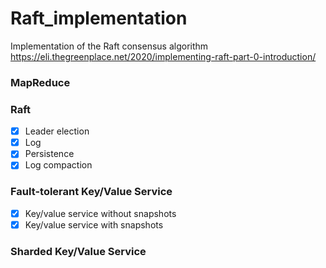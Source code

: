 # Raft_implementation
Implementation of the Raft consensus algorithm
https://eli.thegreenplace.net/2020/implementing-raft-part-0-introduction/

### MapReduce

### Raft
- [x] Leader election
- [x] Log
- [x] Persistence
- [x] Log compaction

### Fault-tolerant Key/Value Service
- [x] Key/value service without snapshots
- [x] Key/value service with snapshots

### Sharded Key/Value Service
